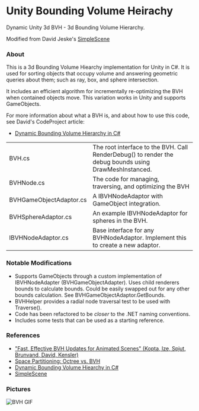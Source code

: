 # Unity Bounding Volume Heirachy

Dynamic Unity 3d BVH - 3d Bounding Volume Hierarchy.

Modified from David Jeske's [SimpleScene](https://github.com/jeske/SimpleScene/tree/master/SimpleScene/Util/ssBVH)

### About

This is a 3d Bounding Volume Hiearchy implementation for Unity in C#. It is used for sorting objects that occupy 
volume and answering geometric queries about them; such as ray, box, and sphere intersection.

It includes an efficient algorithm for incrementally re-optimizing the BVH when contained objects move. This variation works in Unity and supports GameObjects.

For more information about what a BVH is, and about how to use this code, see David's CodeProject article:

* [Dynamic Bounding Volume Hierarchy in C#](https://www.codeproject.com/Articles/832957/Dynamic-Bounding-Volume-Hiearchy-in-Csharp)

<table>
<tr>
<td>BVH.cs</td>
<td> The root interface to the BVH. Call RenderDebug() to render the debug bounds using DrawMeshInstanced.</td></tr>
<tr>
<td>BVHNode.cs</td>
<td> The code for managing, traversing, and optimizing the BVH </td></tr>
<tr>
<td>BVHGameObjectAdaptor.cs</td>
<td> A IBVHNodeAdaptor with GameObject integration.</td></tr>
<tr>
<td>BVHSphereAdaptor.cs</td>
<td> An example IBVHNodeAdaptor for spheres in the BVH.</td></tr>
<tr>
<td>IBVHNodeAdaptor.cs</td>
<td> Base interface for any BVHNodeAdaptor. Implement this to create a new adaptor.</td></tr>
</table>

### Notable Modifications

- Supports GameObjects through a custom implementation of IBVHNodeAdapter (BVHGameObjectAdapter). Uses child renderers bounds to calculate bounds. Could be easily swapped out for any other bounds calculation. See BVHGameObjectAdaptor.GetBounds.
- BVHHelper provides a radial node traversal test to be used with Traverse().
- Code has been refactored to be _closer_ to the .NET naming conventions.
- Includes some tests that can be used as a starting reference.

### References

* ["Fast, Effective BVH Updates for Animated Scenes" (Kopta, Ize, Spjut, Brunvand, David, Kensler)](https://github.com/jeske/SimpleScene/blob/master/SimpleScene/Util/ssBVH/docs/BVH_fast_effective_updates_for_animated_scenes.pdf)
* [Space Partitioning: Octree vs. BVH](http://thomasdiewald.com/blog/?p=1488)
* [Dynamic Bounding Volume Hiearchy in C#](https://www.codeproject.com/Articles/832957/Dynamic-Bounding-Volume-Hiearchy-in-Csharp)
* [SimpleScene](https://github.com/jeske/SimpleScene/tree/master/SimpleScene/Util/ssBVH)

### Pictures
![BVH GIF](https://media.giphy.com/media/ZaomLtyboZSp9zl6WY/giphy.gif)
